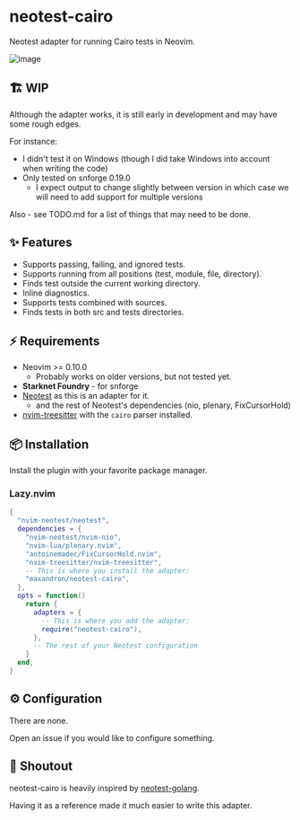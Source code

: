 # neotest-cairo

Neotest adapter for running Cairo tests in Neovim.

![image](https://github.com/user-attachments/assets/d85348c5-b706-4f57-84ea-508d31e6f475)

## 🏗 WIP

Although the adapter works, it is still early in development and may have some rough edges.

For instance:

- I didn't test it on Windows (though I did take Windows into account when writing the code)
- Only tested on snforge 0.19.0
  - I expect output to change slightly between version in which case we will need to add support for multiple versions

Also - see TODO.md for a list of things that may need to be done.

## ✨ Features

- Supports passing, failing, and ignored tests.
- Supports running from all positions (test, module, file, directory).
- Finds test outside the current working directory.
- Inline diagnostics.
- Supports tests combined with sources.
- Finds tests in both src and tests directories.

## ⚡️ Requirements

- Neovim >= 0.10.0
  - Probably works on older versions, but not tested yet.
- **Starknet Foundry** - for snforge
- [Neotest](https://github.com/nvim-neotest/neotest) as this is an adapter for it.
  - and the rest of Neotest's dependencies (nio, plenary, FixCursorHold)
- [nvim-treesitter](https://github.com/nvim-treesitter/nvim-treesitter/) with the `cairo` parser installed.

## 📦 Installation

Install the plugin with your favorite package manager.

### Lazy.nvim

```lua
{
  "nvim-neotest/neotest",
  dependencies = {
    "nvim-neotest/nvim-nio",
    "nvim-lua/plenary.nvim",
    "antoinemadec/FixCursorHold.nvim",
    "nvim-treesitter/nvim-treesitter",
    -- This is where you install the adapter:
    "maxandron/neotest-cairo",
  },
  opts = function()
    return {
      adapters = {
        -- This is where you add the adapter:
        require("neotest-cairo"),
      },
      -- The rest of your Neotest configuration
    }
  end,
}
```

## ⚙️ Configuration

There are none.

Open an issue if you would like to configure something.

## 🚀 Shoutout

neotest-cairo is heavily inspired by [neotest-golang](https://github.com/fredrikaverpil/neotest-golang).

Having it as a reference made it much easier to write this adapter.

